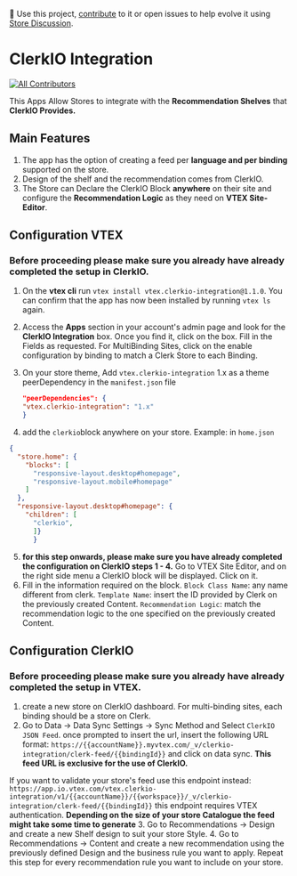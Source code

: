 📢 Use this project, [contribute](https://github.com/vtex-apps/CHANGEME) to it or open issues to help evolve it using [Store Discussion](https://github.com/vtex-apps/store-discussion).

# ClerkIO Integration

<!-- DOCS-IGNORE:start -->
<!-- ALL-CONTRIBUTORS-BADGE:START - Do not remove or modify this section -->
[![All Contributors](https://img.shields.io/badge/all_contributors-0-orange.svg?style=flat-square)](#contributors-)
<!-- ALL-CONTRIBUTORS-BADGE:END -->
<!-- DOCS-IGNORE:end -->

This Apps Allow Stores to integrate with the **Recommendation Shelves** that **ClerkIO Provides.**

## Main Features

1. The app has the option of creating a feed per **language and per binding** supported on the store. 
2. Design of the shelf and the recommendation comes from ClerkIO. 
3. The Store can Declare the ClerkIO Block **anywhere** on their site and configure the **Recommendation Logic** as they need on **VTEX Site-Editor**.


## Configuration VTEX
### Before proceeding please make sure you already have already completed the setup in ClerkIO. 

1. On the **vtex cli** run `vtex install vtex.clerkio-integration@1.1.0`.
    You can confirm that the app has now been installed by running `vtex ls` again. 
2. Access the **Apps** section in your account's admin page and look for the **ClerkIO Integration** box. Once you find it, click on the box.
    Fill in the Fields as requested. For MultiBinding Sites, click on the enable configuration by binding to match a Clerk Store to each Binding. 
3. On your store theme, Add `vtex.clerkio-integration` 1.x as a theme peerDependency in the `manifest.json` file
    
    ```json
    "peerDependencies": {
    "vtex.clerkio-integration": "1.x"
    }
    ```

4. add the `clerkio`block anywhere on your store. Example: in `home.json`

```json
{
  "store.home": {
    "blocks": [
      "responsive-layout.desktop#homepage",
      "responsive-layout.mobile#homepage"
    ]
  },
  "responsive-layout.desktop#homepage": {
    "children": [
      "clerkio",
      ]}
      }
```

5. **for this step onwards, please make sure you have already completed the configuration on ClerkIO steps 1 - 4.**
Go to VTEX Site Editor, and on the right side menu a ClerkIO block will be displayed. Click on it.
6. Fill in the information required on the block.
`Block Class Name`: any name different from clerk.
`Template Name`: insert the ID provided by Clerk on the previously created Content.
`Recommendation Logic`: match the recommendation logic to the one specified on the previously created Content. 

## Configuration ClerkIO
### Before proceeding please make sure you already have already completed the setup in VTEX. 
1. create a new store on ClerkIO dashboard. For multi-binding sites, each binding should be a store on Clerk. 
2. Go to Data -> Data Sync Settings -> Sync Method and Select `ClerkIO JSON Feed`. once prompted to insert the url, insert the following URL format:
`https://{{accountName}}.myvtex.com/_v/clerkio-integration/clerk-feed/{{bindingId}}` 
and click on data sync. **This feed URL is exclusive for the use of ClerkIO.**

If you want to validate your store's feed use this endpoint instead:
`https://app.io.vtex.com/vtex.clerkio-integration/v1/{{accountName}}/{{workspace}}/_v/clerkio-integration/clerk-feed/{{bindingId}}`
this endpoint requires VTEX authentication. 
**Depending on the size of your store Catalogue the feed might take some time to generate**
3. Go to Recommendations -> Design and create a new Shelf design to suit your store Style. 
4. Go to Recommendations -> Content and create a new recommendation using the previously defined Design and the business rule you want to apply. 
Repeat this step for every recommendation rule you want to include on your store. 




